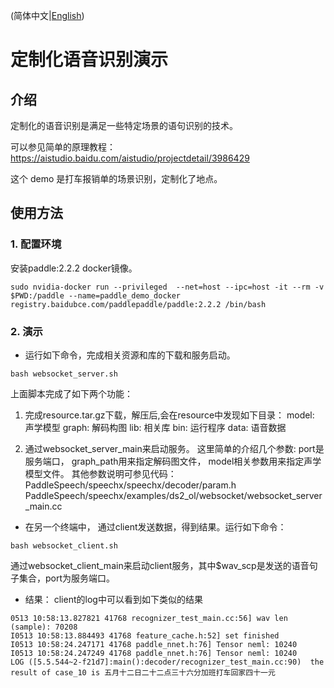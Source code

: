 (简体中文|[English](./README.md))

# 定制化语音识别演示
## 介绍
定制化的语音识别是满足一些特定场景的语句识别的技术。

可以参见简单的原理教程：
https://aistudio.baidu.com/aistudio/projectdetail/3986429

这个 demo 是打车报销单的场景识别，定制化了地点。

## 使用方法
### 1. 配置环境
安装paddle:2.2.2 docker镜像。
```
sudo nvidia-docker run --privileged  --net=host --ipc=host -it --rm -v $PWD:/paddle --name=paddle_demo_docker registry.baidubce.com/paddlepaddle/paddle:2.2.2 /bin/bash 
```

### 2. 演示
* 运行如下命令，完成相关资源和库的下载和服务启动。
```
bash websocket_server.sh
```
上面脚本完成了如下两个功能：
1. 完成resource.tar.gz下载，解压后,会在resource中发现如下目录：
model: 声学模型
graph: 解码构图
lib: 相关库
bin: 运行程序
data: 语音数据

2. 通过websocket_server_main来启动服务。
这里简单的介绍几个参数:
port是服务端口，
graph_path用来指定解码图文件，
model相关参数用来指定声学模型文件。
其他参数说明可参见代码：
PaddleSpeech/speechx/speechx/decoder/param.h
PaddleSpeech/speechx/examples/ds2_ol/websocket/websocket_server_main.cc

* 在另一个终端中， 通过client发送数据，得到结果。运行如下命令：
```
bash websocket_client.sh
```
通过websocket_client_main来启动client服务，其中$wav_scp是发送的语音句子集合，port为服务端口。

* 结果：
client的log中可以看到如下类似的结果
```
0513 10:58:13.827821 41768 recognizer_test_main.cc:56] wav len (sample): 70208
I0513 10:58:13.884493 41768 feature_cache.h:52] set finished
I0513 10:58:24.247171 41768 paddle_nnet.h:76] Tensor neml: 10240
I0513 10:58:24.247249 41768 paddle_nnet.h:76] Tensor neml: 10240
LOG ([5.5.544~2-f21d7]:main():decoder/recognizer_test_main.cc:90)  the result of case_10 is 五月十二日二十二点三十六分加班打车回家四十一元
```
